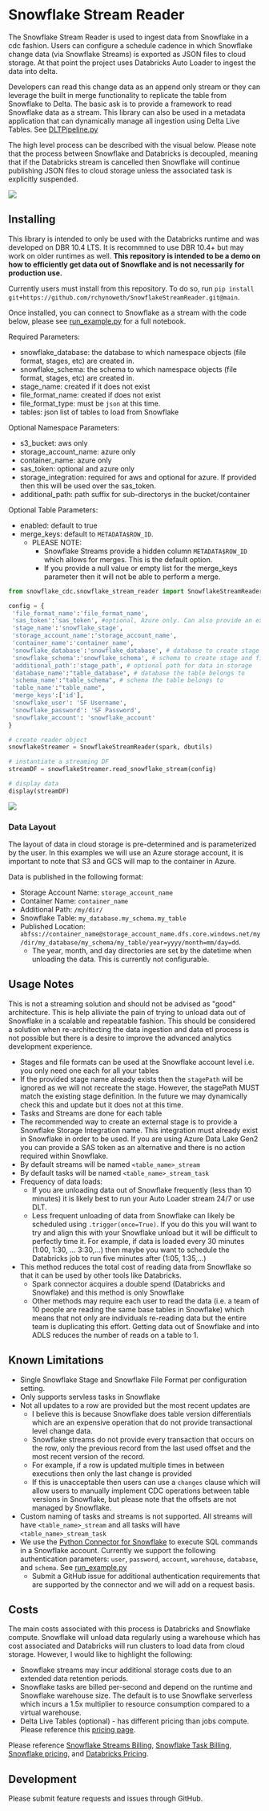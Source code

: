 # Snowflake Stream Reader

The Snowflake Stream Reader is used to ingest data from Snowflake in a cdc fashion. Users can configure a schedule cadence in which Snowflake change data (via Snowflake Streams) is exported as JSON files to cloud storage. At that point the project uses Databricks Auto Loader to ingest the data into delta. 

Developers can read this change data as an append only stream or they can leverage the built in merge functionality to replicate the table from Snowflake to Delta. The basic ask is to provide a framework to read Snowflake data as a stream. This library can also be used in a metadata application that can dynamically manage all ingestion using Delta Live Tables. See [DLTPipeline.py](./docs/samples/DLTPipeline.py)

The high level process can be described with the visual below. Please note that the process between Snowflake and Databricks is decoupled, meaning that if the Databricks stream is cancelled then Snowflake will continue publishing JSON files to cloud storage unless the associated task is explicitly suspended.  

<img src="docs/imgs/SnowflakeStreamReaderArchitecture.jpeg"/>

## Installing 
This library is intended to only be used with the Databricks runtime and was developed on DBR 10.4 LTS. It is recommned to use DBR 10.4+ but may work on older runtimes as well. **This repository is intended to be a demo on how to efficiently get data out of Snowflake and is not necessarily for production use.**  

Currently users must install from this repository. To do so, run `pip install git+https://github.com/rchynoweth/SnowflakeStreamReader.git@main`. 

Once installed, you can connect to Snowflake as a stream with the code below, please see [run_example.py](./docs/samples/run_example.py) for a full notebook. 


Required Parameters:
- snowflake_database: the database to which namespace objects (file format, stages, etc) are created in. 
- snowflake_schema: the schema to which namespace objects (file format, stages, etc) are created in. 
- stage_name: created if it does not exist 
- file_format_name: created if does not exist 
- file_format_type: must be `json` at this time. 
- tables: json list of tables to load from Snowflake

Optional Namespace Parameters: 
- s3_bucket: aws only
- storage_account_name: azure only
- container_name: azure only
- sas_token: optional and azure only
- storage_integration: required for aws and optional for azure. If provided then this will be used over the sas_token. 
- additional_path: path suffix for sub-directorys in the bucket/container 

Optional Table Parameters:
- enabled: default to true 
- merge_keys: default to `METADATA$ROW_ID`. 
  - PLEASE NOTE: 
    - Snowflake Streams provide a hidden column `METADATA$ROW_ID` which allows for merges. This is the default option. 
    - If you provide a null value or empty list for the merge_keys parameter then it will not be able to perform a merge. 



```python
from snowflake_cdc.snowflake_stream_reader import SnowflakeStreamReader

config = {
 'file_format_name':'file_format_name', 
 'sas_token':'sas_token', #optional, Azure only. Can also provide an existing storage integration name using `storage_integration` option. 
 'stage_name':'snowflake_stage',
 'storage_account_name':'storage_account_name',
 'container_name':'container_name',
 'snowflake_database':'snowflake_database', # database to create stage and file format
 'snowflake_schema':'snowflake_schema', # schema to create stage and file format 
 'additional_path':'stage_path', # optional path for data in storage
 'database_name':"table_database", # database the table belongs to
 'schema_name':"table_schema", # schema the table belongs to 
 'table_name':"table_name", 
 'merge_keys':['id'], 
 'snowflake_user': 'SF Username',
 'snowflake_password': 'SF Password',
 'snowflake_account': 'snowflake_account'
}

# create reader object 
snowflakeStreamer = SnowflakeStreamReader(spark, dbutils)

# instantiate a streaming DF
streamDF = snowflakeStreamer.read_snowflake_stream(config)

# display data 
display(streamDF)
```
<img src="docs/imgs/DisplayData.png">

### Data Layout

The layout of data in cloud storage is pre-determined and is parameterized by the user. In this examples we will use an Azure storage account, it is important to note that S3 and GCS will map to the container in Azure.  

Data is published in the following format: 
- Storage Account Name: `storage_account_name`
- Container Name: `container_name`
- Additional Path: `/my/dir/`
- Snowflake Table: `my_database.my_schema.my_table`
- Published Location: `abfss://container_name@storage_account_name.dfs.core.windows.net/my/dir/my_database/my_schema/my_table/year=yyyy/month=mm/day=dd`.
  - The year, month, and day directories are set by the datetime when unloading the data. This is currently not configurable. 

## Usage Notes  

This is not a streaming solution and should not be advised as "good" architecture. This is help alliviate the pain of trying to unload data out of Snowflake in a scalable and repeatable fashion. This should be considered a solution when re-architecting the data ingestion and data etl process is not possible but there is a desire to improve the advanced analytics development experience. 

- Stages and file formats can be used at the Snowflake account level i.e. you only need one each for all your tables
- If the provided stage name already exists then the `stagePath` will be ignored as we will not recreate the stage. However, the stagePath MUST match the existing stage definition. In the future we may dynamically check this and update but it does not at this time. 
- Tasks and Streams are done for each table 
- The recommended way to create an external stage is to provide a Snowflake Storage Integration name. This integration must already exist in Snowflake in order to be used. If you are using Azure Data Lake Gen2 you can provide a SAS token as an alternative and there is no action required within Snowflake. 
- By default streams will be named `<table_name>_stream`
- By default tasks will be named `<table_name>_stream_task`
- Frequency of data loads:  
  - If you are unloading data out of Snowflake frequently (less than 10 minutes) it is likely best to run your Auto Loader stream 24/7 or use DLT. 
  - Less frequent unloading of data from Snowflake can likely be scheduled using `.trigger(once=True)`. If you do this you will want to try and align this with your Snowflake unload but it will be difficult to perfectly time it. For example, if data is loaded every 30 minutes (1:00, 1:30, ... 3:30,...) then maybe you want to schedule the Databricks job to run five minutes after (1:05, 1:35,...)  
- This method reduces the total cost of reading data from Snowflake so that it can be used by other tools like Databricks.  
  - Spark connector acquires a double spend (Databricks and Snowflake) and this method is only Snowflake 
  - Other methods may require each user to read the data (i.e. a team of 10 people are reading the same base tables in Snowflake) which means that not only are individuals re-reading data but the entire team is duplicating this effort. Getting data out of Snowflake and into ADLS reduces the number of reads on a table to 1.   


## Known Limitations 

- Single Snowflake Stage and Snowflake File Format per configuration setting.  
- Only supports servless tasks in Snowflake 
- Not all updates to a row are provided but the most recent updates are  
  - I believe this is because Snowflake does table version differentials which are an expensive operation that do not provide transactional level change data.  
  - Snowflake streams do not provide every transaction that occurs on the row, only the previous record from the last used offset and the most recent version of the record.  
  - For example, if a row is updated multiple times in between executions then only the last change is provided  
  - If this is unacceptable then users can use a `changes` clause which will allow users to manually implement CDC operations between table versions in Snowflake, but please note that the offsets are not managed by Snowflake.   
- Custom naming of tasks and streams is not supported. All streams will have `<table_name>_stream` and all tasks will have `<table_name>_stream_task`  
- We use the [Python Connector for Snowflake](https://docs.snowflake.com/en/user-guide/python-connector-example.html#connecting-to-snowflake) to execute SQL commands in a Snowflake account. Currently we support the following authentication parameters: `user`, `password`, `account`, `warehouse`, `database`, and `schema`. See [run_example.py](docs/samples/run_example.py) 
  - Submit a GitHub issue for additional authentication requirements that are supported by the connector and we will add on a request basis.  

## Costs 

The main costs associated with this process is Databricks and Snowflake compute. Snowflake will unload data regularly using a warehouse which has cost associated and Databricks will run clusters to load data from cloud storage. However, I would like to highlight the following:
- Snowflake streams may incur additional storage costs due to an extended data retention periods.
- Snowflake tasks are billed per-second and depend on the runtime and Snowflake warehouse size. The default is to use Snowflake serverless which incurs a 1.5x multiplier to resource consumption compared to a virtual warehouse.  
- Delta Live Tables (optional) - has different pricing than jobs compute. Please reference this [pricing page](https://www.databricks.com/product/delta-live-tables-pricing-azure).  


Please reference [Snowflake Streams Billing](https://docs.snowflake.com/en/user-guide/streams-intro.html#billing-for-streams), [Snowflake Task Billing](https://docs.snowflake.com/en/user-guide/tasks-intro.html#billing-for-task-runs), [Snowflake pricing](https://www.snowflake.com/pricing/), and [Databricks Pricing](https://www.databricks.com/product/aws-pricing).   


## Development 
Please submit feature requests and issues through GitHub. 

